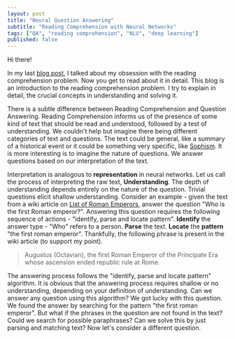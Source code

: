 ```yaml
---
layout: post
title: "Neural Question Answering"
subtitle: "Reading Comprehension with Neural Networks"
tags: ["QA", "reading comprehension", "NLU", "deep learning"]
published: false
---
```




Hi there! 



In my last [blog post](#), I talked about my obsession with the reading comprehension problem. Now you get to read about it in detail. This blog is an introduction to the reading comprehension problem. I try to explain in detail, the crucial concepts in understanding and solving it. 



There is a subtle difference between Reading Comprehension and Question Answering. Reading Comprehension informs us of the presence of some kind of text that should be read and understood, followed by a test of understanding. We couldn't help but imagine there being different categories of text and questions. The text could be general, like a summary of a historical event or it could be something very specific, like [Sophism](https://en.wikipedia.org/wiki/Sophist). It is more interesting is to imagine the nature of questions. We answer questions based on our interpretation of the text.

Interpretation is analogous to **representation** in neural networks. Let us call the process of interpreting the raw text, **Understanding**. The depth of understanding depends entirely on the nature of the question. Trivial questions elicit shallow understanding. Consider an example - given the text from a wiki article on [List of Roman Emperors](https://en.wikipedia.org/wiki/List_of_Roman_emperors), answer the question "Who is the first Roman emperor?". Answering this question requires the following sequence of actions - "identify, parse and locate pattern". **Identify** the answer type - "Who" refers to a person. **Parse** the text. **Locate** the **pattern** "the first roman emperor". Thankfully, the following phrase is present in the wiki article (to support my point). 

>  Augustus (Octavian), the first Roman Emperor of the Principate Era whose ascension ended republic rule at Rome.

The answering process follows the "identify, parse and locate pattern" algorithm. It is obvious that the answering process requires shallow or no understanding, depending on your definition of understanding.  Can we answer any question using this algorithm? We got lucky with this question. We found the answer by searching for the pattern "the first roman emperor". But what if the phrases in the question are not found in the text? Could we search for possible paraphrases? Can we solve this by just parsing and matching text? Now let's consider a different question. 



